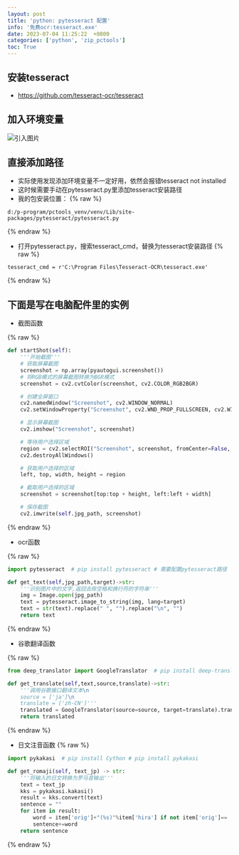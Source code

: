 ```yaml
---
layout: post
title: 'python: pytesseract 配置'
info: '免费ocr:tesseract.exe'
date: 2023-07-04 11:25:22  +0800
categories: ['python', 'zip_pctools']
toc: True
---
```


## 安装tesseract
- https://github.com/tesseract-ocr/tesseract


## 加入环境变量

![引入图片]({{site.url}}/image/python/2023-07-04-pytesseract/image_1.jpg)


## 直接添加路径
- 实际使用发现添加环境变量不一定好用，依然会报错tesseract not installed
- 这时候需要手动在pytesseract.py里添加tesseract安装路径
- 我的包安装位置：
{% raw %}
```
d:/p-program/pctools_venv/venv/Lib/site-packages/pytesseract/pytesseract.py
```
{% endraw %}


- 打开pytesseract.py，搜索tesseract_cmd，替换为tesseract安装路径
{% raw %}
```
tesseract_cmd = r'C:\Program Files\Tesseract-OCR\tesseract.exe'
```
{% endraw %}


## 下面是写在电脑配件里的实例

- 截图函数

{% raw %}
```py
def startShot(self):
    '''开始截图'''
    # 获取屏幕截图
    screenshot = np.array(pyautogui.screenshot())
    # 将RGB模式的屏幕截图转换为BGR模式
    screenshot = cv2.cvtColor(screenshot, cv2.COLOR_RGB2BGR)

    # 创建全屏窗口
    cv2.namedWindow("Screenshot", cv2.WINDOW_NORMAL)
    cv2.setWindowProperty("Screenshot", cv2.WND_PROP_FULLSCREEN, cv2.WINDOW_FULLSCREEN)

    # 显示屏幕截图
    cv2.imshow("Screenshot", screenshot)

    # 等待用户选择区域
    region = cv2.selectROI("Screenshot", screenshot, fromCenter=False, showCrosshair=False)
    cv2.destroyAllWindows()

    # 获取用户选择的区域
    left, top, width, height = region

    # 截取用户选择的区域
    screenshot = screenshot[top:top + height, left:left + width]

    # 保存截图
    cv2.imwrite(self.jpg_path, screenshot)
```
{% endraw %}


- ocr函数

{% raw %}
```py
import pytesseract  # pip install pytesseract # 需要配置pytesseract路径

def get_text(self,jpg_path,target)->str:
    '''识别图片中的文字,返回去除空格和换行符的字符串'''
    img = Image.open(jpg_path)
    text = pytesseract.image_to_string(img, lang=target)
    text = str(text).replace(" ", "").replace("\n", "")
    return text
```
{% endraw %}

- 谷歌翻译函数

{% raw %}
```py
from deep_translator import GoogleTranslator  # pip install deep-translator

def get_translate(self,text,source,translate)->str:
    '''调用谷歌接口翻译文本\n
    source = ['ja']\n
    translate = ['zh-CN']'''
    translated = GoogleTranslator(source=source, target=translate).translate(text=text)  # Chinese translation
    return translated
```
{% endraw %}


- 日文注音函数
{% raw %}
```py
import pykakasi  # pip install Cython # pip install pykakasi

def get_romaji(self, text_jp) -> str:
    '''将输入的日文转换为罗马音输出'''
    text = text_jp
    kks = pykakasi.kakasi()
    result = kks.convert(text)
    sentence = ""
    for item in result:
        word = item['orig']+"(%s)"%item['hira'] if not item['orig']==  item['hira'] else item['orig']
        sentence+=word
    return sentence

```
{% endraw %}

